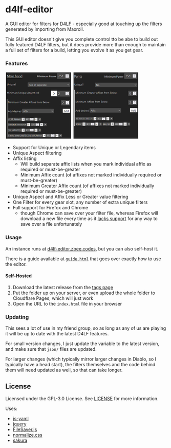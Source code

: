 # d4lf-editor
 A GUI editor for filters for [D4LF](https://github.com/aeon0/d4lf) - especially good
 at touching up the filters generated by importing from Maxroll.

This GUI editor doesn't give you complete control tto be abe to build out fully
featured D4LF filters, but it does provide more than enough to maintain a full
set of filters for a build, letting you evolve it as you get gear.

### Features

<img src="img/unique_example.jpg" width="41%" /> <img src="img/non-unique_example.jpg" width="40.9%" />

- Support for Unique or Legendary items
- Unique Aspect filtering
- Affix listing
  - Will build separate affix lists when you mark individual affix as required or 
    must-be-greater
  - Minimum Affix count (of affixes not marked individually required or 
    must-be-greater)
  - Minimum Greater Affix count (of affixes not marked individually required or
    must-be-greater)
- Unique Aspect and Affix Less or Greater value filtering
- One Filter for every gear slot, any number of extra unique filters
- Full support for Firefox and Chrome
  - though Chrome can save over your filter file, whereas Firefox will download a 
    new file every time as it [lacks support](https://caniuse.com/?search=showSaveFilePicker)
    for any way to save over a file unfortunately

### Usage

An instance runs at [d4lf-editor.zbee.codes](https://d4lf-editor.zbee.codes/), but 
you can also self-host it.

There is a guide available at [`guide.html`](https://d4lf-editor.zbee.codes/guide.html)
that goes over exactly how to use the editor.

#### Self-Hosted

1. Download the latest release from the [tags page](https://github.com/zbee/d4lf-editor/tags)
2. Put the folder up on your server, or even upload the whole folder to Cloudflare 
   Pages, which will just work
3. Open the URL to the `index.html` file in your browser

### Updating

This sees a lot of use in my friend group, so as long as any of us are playing it 
will be up to date with the latest D4LF features.

For small version changes, I just update the variable to the latest version, and 
make sure that `json/` files are updated.

For larger changes (which typically mirror larger changes in Diablo, so I 
typically have a head start), the filters themselves and the code behind them will 
need updated as well, so that can take longer.

## License

Licensed under the GPL-3.0 License. See [LICENSE](LICENSE) for more information.

Uses:
- [js-yaml](https://github.com/nodeca/js-yaml)
- [jquery](https://jquery.com/)
- [FileSaver.js](https://github.com/eligrey/FileSaver.js)
- [normalize.css](https://github.com/necolas/normalize.css)
- [sakura](https://github.com/oxalorg/sakura)
